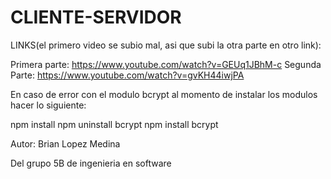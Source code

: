 # CLIENTE-SERVIDOR

LINKS(el primero video se subio mal, asi que subi la otra parte en otro link):

Primera parte:
https://www.youtube.com/watch?v=GEUq1JBhM-c
Segunda Parte:
https://www.youtube.com/watch?v=gvKH44iwjPA


En caso de error con el modulo bcrypt al momento de instalar los modulos hacer lo siguiente:

npm install
npm uninstall bcrypt
npm install bcrypt

Autor:
Brian Lopez Medina

Del grupo 5B de ingenieria en software


